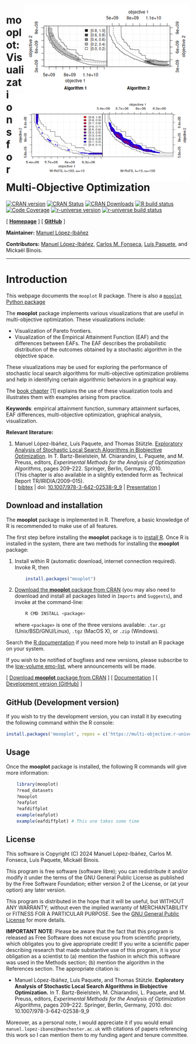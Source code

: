 <img src="man/figures/ALG_1_dat-ALG_2_dat.png" width="455" height="242" alt= "EAF
   differences between two bi-objective optimizers" title= "EAF differences
   between two bi-objective optimizers" style= "border:0; align:right; float:right;"/>
<img src="man/figures/eafdiff-color.png" width="480"
   height="240" alt="EAF differences between two variants of W-RoTS (color)"
   title="EAF differences between two variants of W-RoTS (color)"
   style="border:0; align:right; float:right; clear:right"/>

**mooplot**: Visualizations for Multi-Objective Optimization
============================================================

<!-- badges: start -->
[![CRAN version](https://www.r-pkg.org/badges/version-last-release/mooplot)][r-mooplot-cran]
[![CRAN Status](https://badges.cranchecks.info/worst/mooplot.svg)][r-mooplot-cran-results]
[![CRAN Downloads](https://cranlogs.r-pkg.org/badges/grand-total/mooplot)][r-mooplot-cran]
[![R build status][r-build-badge]][r-build-link]
[![Code Coverage][r-coverage-badge]][r-coverage-link]
[![r-universe version][r-universe-version-badge]](https://multi-objective.r-universe.dev/mooplot)
[![r-universe build status][r-universe-build-badge]](https://github.com/r-universe/multi-objective/actions/workflows/build.yml)
<!-- badges: end -->

[ [**Homepage**][r-mooplot-homepage] ]  [ [**GitHub**][r-mooplot-github] ]

**Maintainer:** [Manuel López-Ibáñez](https://lopez-ibanez.eu)

**Contributors:**
    [Manuel López-Ibáñez](https://lopez-ibanez.eu),
    [Carlos M. Fonseca](https://eden.dei.uc.pt/~cmfonsec/),
    [Luís Paquete](https://eden.dei.uc.pt/~paquete/),
    and Mickaël Binois.

---------------------------------------

Introduction
============

This webpage documents the `mooplot` R package. There is also a [`mooplot` Python package](https://multi-objective.github.io/mooplot/python/)

The **mooplot** package implements various visualizations that are useful in
multi-objective optimization. These visualizations include:

 * Visualization of Pareto frontiers.
 * Visualization of the Empirical Attainment Function (EAF) and the differences
between EAFs. The EAF describes the probabilistic distribution of the outcomes
obtained by a stochastic algorithm in the objective space.

These visualizations may be used for exploring the performance of stochastic local
search algorithms for multi-objective optimization problems and help in identifying
certain algorithmic behaviors in a graphical way.

The [book chapter](#LopPaqStu09emaa) [1] explains the use of these
visualization tools and illustrates them with examples arising from practice.

**Keywords**: empirical attainment function, summary attainment surfaces, EAF
differences, multi-objective optimization, graphical analysis, visualization.

**Relevant literature:**

 1. <a name="LopPaqStu09emaa"/>Manuel López-Ibáñez, Luís Paquete, and Thomas Stützle. [Exploratory Analysis of Stochastic Local Search Algorithms in Biobjective Optimization](https://doi.org/10.1007/978-3-642-02538-9_9). In T. Bartz-Beielstein, M. Chiarandini, L. Paquete, and M. Preuss, editors, *Experimental Methods for the Analysis of Optimization Algorithms*, pages 209–222. Springer, Berlin, Germany, 2010.<br>
    (This chapter is also available in a slightly extended form as Technical Report TR/IRIDIA/2009-015).<br>
    [ [bibtex](https://lopez-ibanez.eu/LopezIbanez_bib.html#LopPaqStu09emaa) |
    doi: [10.1007/978-3-642-02538-9_9](https://doi.org/10.1007/978-3-642-02538-9_9)
    | [Presentation](https://lopez-ibanez.eu/doc/gecco2010moworkshop.pdf) ]


Download and installation
-------------------------

The **mooplot** package is implemented in R. Therefore,
a basic knowledge of R is recommended to make use of all features.

The first step before installing the **mooplot** package is to [install R](https://cran.r-project.org/). Once R is installed in the system, there are two methods for installing the **mooplot** package:

 1. Install within R (automatic download, internet connection required). Invoke
    R, then

    ```r
        install.packages("mooplot")
    ```

 2. [Download the **mooplot** package from CRAN][r-mooplot-cran] (you may also need to download and install
    all packages listed in `Imports` and `Suggests`), and invoke at the command-line:

    ```bash
        R CMD INSTALL <package>
    ```
    where `<package>` is one of the three versions available: `.tar.gz` (Unix/BSD/GNU/Linux), `.tgz` (MacOS X), or `.zip` (Windows).

Search the [R documentation](https://cran.r-project.org/faqs.html) if you need more help to install an R package on your system.


If you wish to be notified of bugfixes and new versions, please subscribe to the [low-volume emo-list](https://lists.dei.uc.pt/mailman/listinfo/emo-list), where announcements will be made.

[ [Download **mooplot** package from CRAN][r-mooplot-cran] ]  [ [Documentation][r-mooplot-homepage] ]  [ [Development version (GitHub)][r-mooplot-github] ]


GitHub (Development version)
----------------------------

If you wish to try the development version, you can install it by executing the
following command within the R console:

```r
install.packages('moooplot', repos = c('https://multi-objective.r-universe.dev', 'https://cloud.r-project.org'))
```


Usage
-----

Once the **mooplot** package is installed, the following R commands will give more information:
```r
    library(mooplot)
    ?read_datasets
    ?mooplot
    ?eafplot
    ?eafdiffplot
    example(eafplot)
    example(eafdiffplot) # This one takes some time
```


License
--------

This software is Copyright (C) 2024 Manuel López-Ibáñez, Carlos M. Fonseca, Luís Paquete, Mickaël Binois.

This program is free software (software libre); you can redistribute it and/or
modify it under the terms of the GNU General Public License as published by the
Free Software Foundation; either version 2 of the License, or (at your option)
any later version.

This program is distributed in the hope that it will be useful, but WITHOUT ANY
WARRANTY; without even the implied warranty of MERCHANTABILITY or FITNESS FOR A
PARTICULAR PURPOSE. See the [GNU General Public License](http://www.gnu.org/licenses/gpl.html) for more details.

**IMPORTANT NOTE**: Please be aware that the fact that this program is released
as Free Software does not excuse you from scientific propriety, which obligates
you to give appropriate credit! If you write a scientific paper describing
research that made substantive use of this program, it is your obligation as a
scientist to (a) mention the fashion in which this software was used in the
Methods section; (b) mention the algorithm in the References section. The
appropriate citation is:

 * Manuel López-Ibáñez, Luís Paquete, and Thomas Stützle. **Exploratory Analysis of Stochastic Local Search Algorithms in Biobjective Optimization.** In T. Bartz-Beielstein, M. Chiarandini, L. Paquete, and M. Preuss, editors, *Experimental Methods for the Analysis of Optimization Algorithms*, pages 209–222. Springer, Berlin, Germany, 2010.  doi: 10.1007/978-3-642-02538-9_9

Moreover, as a personal note, I would appreciate it if you would email
`manuel.lopez-ibanez@manchester.ac.uk` with citations of papers referencing
this work so I can mention them to my funding agent and tenure committee.

[r-build-badge]: https://github.com/multi-objective/mooplot/workflows/R/badge.svg
[r-build-link]: https://github.com/multi-objective/mooplot/actions/workflows/R.yaml
[r-coverage-badge]: https://codecov.io/gh/multi-objective/mooplot/branch/main/graph/badge.svg?flag=R
[r-coverage-link]: https://app.codecov.io/gh/multi-objective/mooplot/tree/main/r
[r-mooplot-cran-results]: https://cran.r-project.org/web/checks/check_results_mooplot.html
[r-mooplot-cran]: https://cran.r-project.org/package=mooplot
[r-mooplot-github]: https://github.com/multi-objective/mooplot/tree/main/r#readme
[r-mooplot-homepage]: https://multi-objective.github.io/mooplot/r/
[r-universe-version-badge]: https://multi-objective.r-universe.dev/badges/mooplot
[r-universe-build-badge]: https://github.com/r-universe/multi-objective/actions/workflows/build.yml/badge.svg
